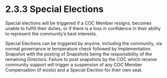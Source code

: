 # 2.3.3 Special Elections

Special elections will be triggered if a COC Member resigns, becomes unable to fulfill their duties, or if there is a loss in confidence in their ability to represent the community’s best interests.

Special Elections can be triggered by anyone, including the community, via normal governance ie temperature check followed by Implementation Snapshot with the posting of Snapshots being the responsibility of the remaining Directors.  Failure to post snapshots by the COC which receive community support will trigger a suspension of any COC Member Compensation (if exists) and a Special Election for their own seat.
